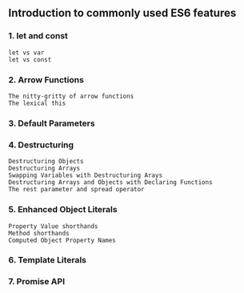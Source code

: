 ## Introduction to commonly used ES6 features

### 1. let and const
	let vs var
    let vs const

### 2. Arrow Functions
    The nitty-gritty of arrow functions
    The lexical this
### 3. Default Parameters
### 4. Destructuring
    Destructuring Objects
    Destructuring Arrays
    Swapping Variables with Destructuring Arays
    Destructuring Arrays and Objects with Declaring Functions
    The rest parameter and spread operator
### 5. Enhanced Object Literals
    Property Value shorthands
    Method shorthands
    Computed Object Property Names
### 6. Template Literals
### 7. Promise API
